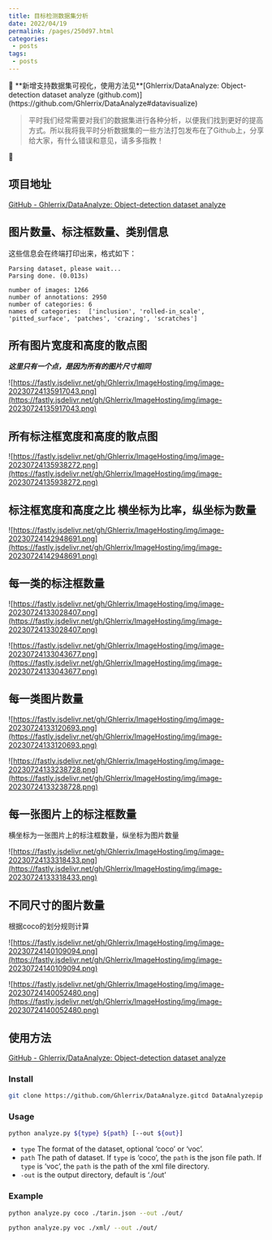```yaml
---
title: 目标检测数据集分析
date: 2022/04/19
permalink: /pages/250d97.html
categories:
 - posts
tags:
 - posts
---
```




<aside>
📢 **新增支持数据集可视化，使用方法见**[Ghlerrix/DataAnalyze: Object-detection dataset analyze (github.com)](https://github.com/Ghlerrix/DataAnalyze#datavisualize)

</aside>

> 平时我们经常需要对我们的数据集进行各种分析，以便我们找到更好的提高方式。所以我将我平时分析数据集的一些方法打包发布在了Github上，分享给大家，有什么错误和意见，请多多指教！
> 

<aside>
📢

# 项目地址

[GitHub - Ghlerrix/DataAnalyze: Object-detection dataset analyze](https://github.com/Ghlerrix/DataAnalyze)

</aside>

## 图片数量、标注框数量、类别信息

这些信息会在终端打印出来，格式如下：

```
Parsing dataset, please wait...
Parsing done. (0.013s)

number of images: 1266
number of annotations: 2950
number of categories: 6
names of categories:  ['inclusion', 'rolled-in_scale', 'pitted_surface', 'patches', 'crazing', 'scratches']
```

## 所有图片宽度和高度的散点图

***这里只有一个点，是因为所有的图片尺寸相同***

![https://fastly.jsdelivr.net/gh/Ghlerrix/ImageHosting/img/image-20230724135917043.png](https://fastly.jsdelivr.net/gh/Ghlerrix/ImageHosting/img/image-20230724135917043.png)

## 所有标注框宽度和高度的散点图

![https://fastly.jsdelivr.net/gh/Ghlerrix/ImageHosting/img/image-20230724135938272.png](https://fastly.jsdelivr.net/gh/Ghlerrix/ImageHosting/img/image-20230724135938272.png)

## 标注框宽度和高度之比 横坐标为比率，纵坐标为数量

![https://fastly.jsdelivr.net/gh/Ghlerrix/ImageHosting/img/image-20230724142948691.png](https://fastly.jsdelivr.net/gh/Ghlerrix/ImageHosting/img/image-20230724142948691.png)

## 每一类的标注框数量

![https://fastly.jsdelivr.net/gh/Ghlerrix/ImageHosting/img/image-20230724133028407.png](https://fastly.jsdelivr.net/gh/Ghlerrix/ImageHosting/img/image-20230724133028407.png)

![https://fastly.jsdelivr.net/gh/Ghlerrix/ImageHosting/img/image-20230724133043677.png](https://fastly.jsdelivr.net/gh/Ghlerrix/ImageHosting/img/image-20230724133043677.png)

## 每一类图片数量

![https://fastly.jsdelivr.net/gh/Ghlerrix/ImageHosting/img/image-20230724133120693.png](https://fastly.jsdelivr.net/gh/Ghlerrix/ImageHosting/img/image-20230724133120693.png)

![https://fastly.jsdelivr.net/gh/Ghlerrix/ImageHosting/img/image-20230724133238728.png](https://fastly.jsdelivr.net/gh/Ghlerrix/ImageHosting/img/image-20230724133238728.png)

## 每一张图片上的标注框数量

横坐标为一张图片上的标注框数量，纵坐标为图片数量

![https://fastly.jsdelivr.net/gh/Ghlerrix/ImageHosting/img/image-20230724133318433.png](https://fastly.jsdelivr.net/gh/Ghlerrix/ImageHosting/img/image-20230724133318433.png)

## 不同尺寸的图片数量

根据coco的划分规则计算

![https://fastly.jsdelivr.net/gh/Ghlerrix/ImageHosting/img/image-20230724140109094.png](https://fastly.jsdelivr.net/gh/Ghlerrix/ImageHosting/img/image-20230724140109094.png)

![https://fastly.jsdelivr.net/gh/Ghlerrix/ImageHosting/img/image-20230724140052480.png](https://fastly.jsdelivr.net/gh/Ghlerrix/ImageHosting/img/image-20230724140052480.png)

## 使用方法

[GitHub - Ghlerrix/DataAnalyze: Object-detection dataset analyze](https://github.com/Ghlerrix/DataAnalyze)

### Install

```bash
git clone https://github.com/Ghlerrix/DataAnalyze.gitcd DataAnalyzepip install -r requirements.txt
```

### Usage

```bash
python analyze.py ${type} ${path} [--out ${out}]
```

- `type` The format of the dataset, optional ‘coco’ or ‘voc’.
- `path` The path of dataset. If `type` is ‘coco’, the `path` is the json file path. If `type` is ‘voc’, the `path` is the path of the xml file directory.
- `-out` is the output directory, default is ‘./out’

### Example

```bash
python analyze.py coco ./tarin.json --out ./out/
```

```bash
python analyze.py voc ./xml/ --out ./out/
```